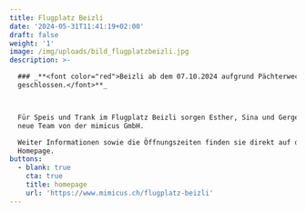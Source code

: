 ```yaml
---
title: Flugplatz Beizli
date: '2024-05-31T11:41:19+02:00'
draft: false
weight: '1'
image: /img/uploads/bild_flugplatzbeizli.jpg
description: >-

  ### _**<font color="red">Beizli ab dem 07.10.2024 aufgrund Pächterwechsel
  geschlossen.</font>**_



  Für Speis und Trank im Flugplatz Beizli sorgen Esther, Sina und Gergey, das
  neue Team von der mimicus GmbH.

  Weiter Informationen sowie die Öffnungszeiten finden sie direkt auf der
  Homepage.
buttons:
  - blank: true
    cta: true
    title: homepage
    url: 'https://www.mimicus.ch/flugplatz-beizli'
---
```


